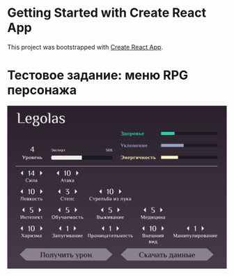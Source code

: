 # Getting Started with Create React App

This project was bootstrapped with [Create React App](https://github.com/facebook/create-react-app).

# Тестовое задание: меню RPG персонажа

![screenshot](banner.jpg)
